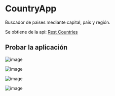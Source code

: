 # CountryApp

Buscador de paises mediante capital, país y región.

Se obtiene de la api: [Rest Countries](https://restcountries.com/)

## Probar la aplicación

![image](https://github.com/user-attachments/assets/0691502a-79ae-46be-8d29-d9fb0804d94a)

![image](https://github.com/user-attachments/assets/90a4c415-916c-415a-9116-7b06355dd5e0)

![image](https://github.com/user-attachments/assets/9ff366dd-62a0-4449-82d1-f0b17a86c90b)

![image](https://github.com/user-attachments/assets/06e2192e-6ac4-4636-b0ea-93bbc1baa104)


